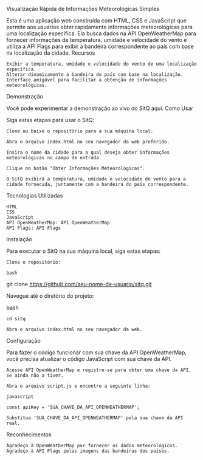 Visualização Rápida de Informações Meteorológicas Simples

Esta é uma aplicação web construída com HTML, CSS e JavaScript que permite aos usuários obter rapidamente informações meteorológicas para uma localização específica. Ela busca dados na API OpenWeatherMap para fornecer informações de temperatura, umidade e velocidade do vento e utiliza a API Flags para exibir a bandeira correspondente ao país com base na localização da cidade.
Recursos

    Exibir a temperatura, umidade e velocidade do vento de uma localização específica.
    Alterar dinamicamente a bandeira do país com base na localização.
    Interface amigável para facilitar a obtenção de informações meteorológicas.

Demonstração

Você pode experimentar a demonstração ao vivo do SitQ aqui.
Como Usar

Siga estas etapas para usar o SitQ:

    Clone ou baixe o repositório para a sua máquina local.

    Abra o arquivo index.html no seu navegador da web preferido.

    Insira o nome da cidade para a qual deseja obter informações meteorológicas no campo de entrada.

    Clique no botão "Obter Informações Meteorológicas".

    O SitQ exibirá a temperatura, umidade e velocidade do vento para a cidade fornecida, juntamente com a bandeira do país correspondente.

Tecnologias Utilizadas

    HTML
    CSS
    JavaScript
    API OpenWeatherMap: API OpenWeatherMap
    API Flags: API Flags

Instalação

Para executar o SitQ na sua máquina local, siga estas etapas:

    Clone o repositório:

    bash

git clone https://github.com/seu-nome-de-usuario/sitq.git

Navegue até o diretório do projeto:

bash

    cd sitq

    Abra o arquivo index.html no seu navegador da web.

Configuração

Para fazer o código funcionar com sua chave da API OpenWeatherMap, você precisa atualizar o código JavaScript com sua chave da API.

    Acesse API OpenWeatherMap e registre-se para obter uma chave da API, se ainda não a tiver.

    Abra o arquivo script.js e encontre a seguinte linha:

    javascript

    const apiKey = 'SUA_CHAVE_DA_API_OPENWEATHERMAP';

    Substitua 'SUA_CHAVE_DA_API_OPENWEATHERMAP' pela sua chave da API real.


Reconhecimentos

    Agradeço à OpenWeatherMap por fornecer os dados meteorológicos.
    Agradeço à API Flags pelas imagens das bandeiras dos países.
